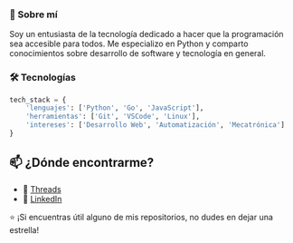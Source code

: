 ### 🚀 Sobre mí

Soy un entusiasta de la tecnología dedicado a hacer que la programación sea accesible para todos. 
Me especializo en Python y comparto conocimientos sobre desarrollo de software y tecnología en general.

### 🛠 Tecnologías

```python
tech_stack = {
    'lenguajes': ['Python', 'Go', 'JavaScript'],
    'herramientas': ['Git', 'VSCode', 'Linux'],
    'intereses': ['Desarrollo Web', 'Automatización', 'Mecatrónica']
}
```

## 📫 ¿Dónde encontrarme?

- 📱 [Threads](tu-link)
- 💼 [LinkedIn](tu-link)

⭐️ ¡Si encuentras útil alguno de mis repositorios, no dudes en dejar una estrella!
